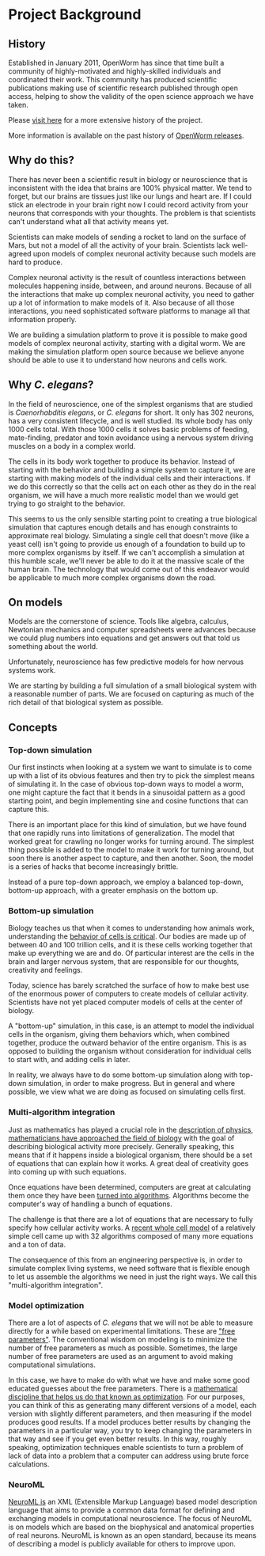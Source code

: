 Project Background
==================

History
-------

Established in January 2011, OpenWorm has since that time built a community of highly-motivated and highly-skilled individuals and coordinated their work. This community has produced scientific publications making use of scientific research published through open access, helping to show the validity of the open science approach we have taken.

Please [visit here](fullhistory/) for a more extensive history of the project.

More information is available on the past history of [OpenWorm releases](releases/).

Why do this?
------------

There has never been a scientific result in biology or neuroscience that is inconsistent with the idea that brains are 100% physical matter. We tend to forget, but our brains are tissues just like our lungs and heart are. If I could stick an electrode in your brain right now I could record activity from your neurons that corresponds with your thoughts. The problem is that scientists can't understand what all that activity means yet.

Scientists can make models of sending a rocket to land on the surface of Mars, but not a model of all the activity of your brain. Scientists lack well-agreed upon models of complex neuronal activity because such models are hard to produce.

Complex neuronal activity is the result of countless interactions between molecules happening inside, between, and around neurons. Because of all the interactions that make up complex neuronal activity, you need to gather up a lot of information to make models of it. Also because of all those interactions, you need sophisticated software platforms to manage all that information properly.

We are building a simulation platform to prove it is possible to make good models of complex neuronal activity, starting with a digital worm. We are making the simulation platform open source because we believe anyone should be able to use it to understand how neurons and cells work.

Why _C. elegans_?
-----------------

In the field of neuroscience, one of the simplest organisms that are studied is _Caenorhabditis elegans_, or _C. elegans_ for short. It only has 302 neurons, has a very consistent lifecycle, and is well studied. Its whole body has only 1000 cells total. With those 1000 cells it solves basic problems of feeding, mate-finding, predator and toxin avoidance using a nervous system driving muscles on a body in a complex world.

The cells in its body work together to produce its behavior. Instead of starting with the behavior and building a simple system to capture it, we are starting with making models of the individual cells and their interactions. If we do this correctly so that the cells act on each other as they do in the real organism, we will have a much more realistic model than we would get trying to go straight to the behavior.

This seems to us the only sensible starting point to creating a true biological simulation that captures enough details and has enough constraints to approximate real biology. Simulating a single cell that doesn't move (like a yeast cell) isn't going to provide us enough of a foundation to build up to more complex organisms by itself. If we can't accomplish a simulation at this humble scale, we'll never be able to do it at the massive scale of the human brain. The technology that would come out of this endeavor would be applicable to much more complex organisms down the road.

On models
---------

Models are the cornerstone of science. Tools like algebra, calculus, Newtonian mechanics and computer spreadsheets were advances because we could plug numbers into equations and get answers out that told us something about the world.

Unfortunately, neuroscience has few predictive models for how nervous systems work.

We are starting by building a full simulation of a small biological system with a reasonable number of parts. We are focused on capturing as much of the rich detail of that biological system as possible.

Concepts
--------

### Top-down simulation

Our first instincts when looking at a system we want to simulate is to come up with a list of its obvious features and then try to pick the simplest means of simulating it. In the case of obvious top-down ways to model a worm, one might capture the fact that it bends in a sinusoidal pattern as a good starting point, and begin implementing sine and cosine functions that can capture this.

There is an important place for this kind of simulation, but we have found that one rapidly runs into limitations of generalization. The model that worked great for crawling no longer works for turning around. The simplest thing possible is added to the model to make it work for turning around, but soon there is another aspect to capture, and then another. Soon, the model is a series of hacks that become increasingly brittle.

Instead of a pure top-down approach, we employ a balanced top-down, bottom-up approach, with a greater emphasis on the bottom up.

### Bottom-up simulation

Biology teaches us that when it comes to understanding how animals work, understanding the [behavior of cells is critical](http://en.wikipedia.org/wiki/Cell_biology). Our bodies are made up of between 40 and 100 trillion cells, and it is these cells working together that make up everything we are and do. Of particular interest are the cells in the brain and larger nervous system, that are responsible for our thoughts, creativity and feelings.

Today, science has barely scratched the surface of how to make best use of the enormous power of computers to create models of cellular activity. Scientists have not yet placed computer models of cells at the center of biology.

A "bottom-up" simulation, in this case, is an attempt to model the individual cells in the organism, giving them behaviors which, when combined together, produce the outward behavior of the entire organism. This is as opposed to building the organism without consideration for individual cells to start with, and adding cells in later.

In reality, we always have to do some bottom-up simulation along with top-down simulation, in order to make progress. But in general and where possible, we view what we are doing as focused on simulating cells first.

### Multi-algorithm integration

Just as mathematics has played a crucial role in the [description of physics](http://en.wikipedia.org/wiki/Mathematical_physics), [mathematicians have approached the field of biology](http://en.wikipedia.org/wiki/Mathematical_and_theoretical_biology) with the goal of describing biological activity more precisely. Generally speaking, this means that if it happens inside a biological organism, there should be a set of equations that can explain how it works. A great deal of creativity goes into coming up with such equations.

Once equations have been determined, computers are great at calculating them once they have been [turned into algorithms](http://en.wikipedia.org/wiki/Algorithm). Algorithms become the computer's way of handling a bunch of equations.

The challenge is that there are a lot of equations that are necessary to fully specify how cellular activity works. A [recent whole cell model](https://simtk.org/home/wholecell) of a relatively simple cell came up with 32 algorithms composed of many more equations and a ton of data.

The consequence of this from an engineering perspective is, in order to simulate complex living systems, we need software that is flexible enough to let us assemble the algorithms we need in just the right ways. We call this "multi-algorithm integration".

### Model optimization

There are a lot of aspects of _C. elegans_ that we will not be able to measure directly for a while based on experimental limitations. These are ["free parameters"](http://en.wikipedia.org/wiki/Free_parameter). The conventional wisdom on modeling is to minimize the number of free parameters as much as possible. Sometimes, the large number of free parameters are used as an argument to avoid making computational simulations.

In this case, we have to make do with what we have and make some good educated guesses about the free parameters. There is a [mathematical discipline that helps us do that known as optimization](http://en.wikipedia.org/wiki/Mathematical_optimization). For our purposes, you can think of this as generating many different versions of a model, each version with slightly different parameters, and then measuring if the model produces good results. If a model produces better results by changing the parameters in a particular way, you try to keep changing the parameters in that way and see if you get even better results. In this way, roughly speaking, optimization techniques enable scientists to turn a problem of lack of data into a problem that a computer can address using brute force calculations.

### NeuroML

[NeuroML is](http://en.wikipedia.org/wiki/NeuroML) an XML (Extensible Markup Language) based model description language that aims to provide a common data format for defining and exchanging models in computational neuroscience. The focus of NeuroML is on models which are based on the biophysical and anatomical properties of real neurons. NeuroML is known as an open standard, because its means of describing a model is publicly available for others to improve upon.
